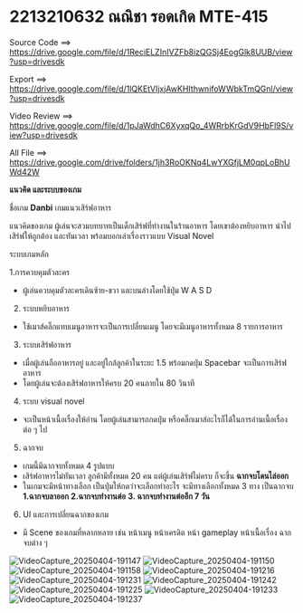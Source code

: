 # 2213210632 ณณิชา รอดเกิด MTE-415

Source Code ==> https://drive.google.com/file/d/1ReciELZInIVZFb8izQGSj4EogGlk8UUB/view?usp=drivesdk

Export ==> https://drive.google.com/file/d/1lQKEtVIjxjAwKHIthwnifoWWbkTmQGnl/view?usp=drivesdk

Video Review ==> https://drive.google.com/file/d/1pJaWdhC6XyxqQo_4WRrbKrGdV9HbFl9S/view?usp=drivesdk

All File ==> https://drive.google.com/drive/folders/1jh3RoOKNq4LwYXGfjLM0qpLoBhUWd42W


**แนวคิด และระบบของเกม**


ชื่อเกม
**Danbi** เกมแนวเสิร์ฟอาหาร


แนวคิดของเกม 
ผู้เล่นจะสวมบทบาทเป็นเด็กเสิร์ฟที่ทำงานในร้านอาหาร โดยเขาต้องหยิบอาหาร นำไปเสิร์ฟให้ถูกต้อง และทันเวลา พร้อมบอกเล่าเรื่องราวแบบ Visual Novel


ระบบเกมหลัก


1.การควบคุมตัวละคร
- ผู้เล่นควบคุมตัวละครเดินซ้าย-ขวา และบนล่างโดยใช้ปุ่ม W A S D


2. ระบบหยิบอาหาร
- ใช้เมาส์คลิ๊กแทบเมนูอาหารจะเป็นการเปลี่ยนเมนู โดยจะมีเมนูอาหารทั้งหมด 8 รายการอาหาร


3. ระบบเสิร์ฟอาหาร
- เมื่อผู้เล่นถืออาหารอยู่ และอยู่ใกล้ลูกค้าในระยะ 1.5 พร้อมกดปุ่ม Spacebar จะเป็นการเสิร์ฟอาหาร
- โดยผู้เล่นจะต้องเสิร์ฟอาหารให้ครบ 20 คนภายใน 80 วินาที


4. ระบบ visual novel
- จะเป็นหน้าเนื้อเรื่องให้อ่าน โดยผู้เล่นสามารถกดปุ่ม หรือคลิ๊กเมาส์อะไรก็ได้ในการอ่านเนื้อเรื่องต่อ ๆ ไป


5. ฉากจบ
- เกมนี้มีฉากจบทั้งหมด 4 รูปแบบ
- เสิร์ฟอาหารไม่ทันเวลา ลูกค้ามีทั้งหมด 20 คน แต่ผู้เล่นเสิร์ฟไม่ครบ ก็จะขึ้น **ฉากจบโดนไล่ออก**
- ในเกมจะมีหน้าทางเลือก เป็นปุ่มให้กดว่าจะเลือกทำอะไร จะมีทางเลือกทั้งหมด 3 ทาง เป็นฉากจบ **1.ฉากจบลาออก** **2.ฉากจบทำงานต่อ** **3. ฉากจบทำงานต่ออีก 7 วัน**


6. UI และการเปลี่ยนฉากของเกม
- มี Scene ของเกมที่หลากหลาย เช่น หน้าเมนู หน้าเครดิต หน้า gameplay หน้าเนื้อเรื่อง ฉากจบต่าง ๆ


![VideoCapture_20250404-191147](https://github.com/user-attachments/assets/b557b073-47f6-4fd5-b1c3-445583055c9c)
![VideoCapture_20250404-191150](https://github.com/user-attachments/assets/976d0a1a-38a9-4ce4-83dd-38f7aef907da)
![VideoCapture_20250404-191158](https://github.com/user-attachments/assets/f312b741-7e02-4344-a079-9a6ffe9f84c4)
![VideoCapture_20250404-191216](https://github.com/user-attachments/assets/598cea5d-2098-4745-9008-73378ca6a9de)
![VideoCapture_20250404-191231](https://github.com/user-attachments/assets/c23dac9c-c74e-414b-b232-2c14fbd64981)
![VideoCapture_20250404-191242](https://github.com/user-attachments/assets/447b6b34-6509-4eec-9112-bf361e80997c)
![VideoCapture_20250404-191225](https://github.com/user-attachments/assets/871a833d-8413-42dd-a773-3068c530b927)
![VideoCapture_20250404-191233](https://github.com/user-attachments/assets/23180061-1633-4809-ab9f-9fe12b505a6e)
![VideoCapture_20250404-191237](https://github.com/user-attachments/assets/97a4941e-d82d-418f-835e-28adf26ca473)
